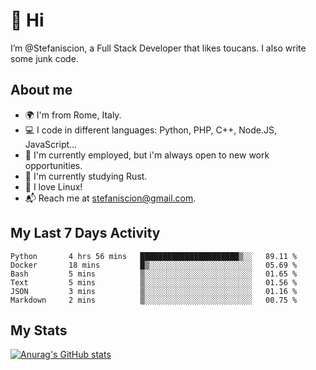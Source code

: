 # 👋 Hi

I’m @Stefaniscion, a Full Stack Developer that likes toucans.
I also write some junk code.

## About me

- 🌍 I'm from Rome, Italy.
- 💻 I code in different languages: Python, PHP, C++, Node.JS, JavaScript...
- 💼 I'm currently employed, but i'm always open to new work opportunities.
- 🌱 I'm currently studying Rust.
- 🐧 I love Linux!
- 📬 Reach me at stefaniscion@gmail.com.

## My Last 7 Days Activity
<!--START_SECTION:waka-->

```text
Python       4 hrs 56 mins   ██████████████████████▒░░   89.11 %
Docker       18 mins         █▒░░░░░░░░░░░░░░░░░░░░░░░   05.69 %
Bash         5 mins          ▒░░░░░░░░░░░░░░░░░░░░░░░░   01.65 %
Text         5 mins          ▒░░░░░░░░░░░░░░░░░░░░░░░░   01.56 %
JSON         3 mins          ▒░░░░░░░░░░░░░░░░░░░░░░░░   01.16 %
Markdown     2 mins          ▒░░░░░░░░░░░░░░░░░░░░░░░░   00.75 %
```

<!--END_SECTION:waka-->

## My Stats
[![Anurag's GitHub stats](https://github-readme-stats.vercel.app/api?username=stefaniscion)](https://github.com/anuraghazra/github-readme-stats)
